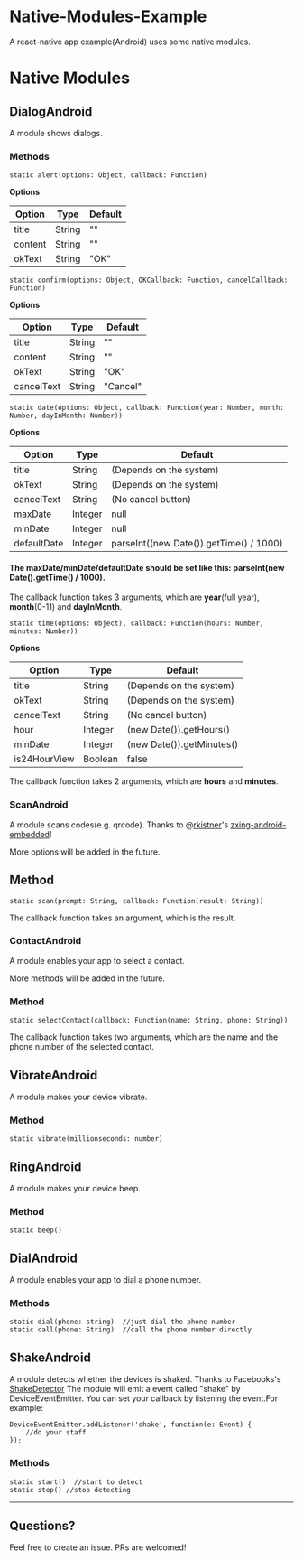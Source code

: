 # Native-Modules-Example
A react-native app example(Android) uses some native modules.

# Native Modules

## DialogAndroid

A module shows dialogs.

### Methods

    static alert(options: Object, callback: Function)

**Options**

| Option   | Type    | Default |
|----------|---------|---------|
| title    | String  | ""      | 
| content  | String  | ""      |
| okText   | String  | "OK"    | 


    static confirm(options: Object, OKCallback: Function, cancelCallback: Function)

**Options**

| Option     | Type    | Default |
|------------|---------|---------|
| title      | String  | ""      |
| content    | String  | ""      |
| okText     | String  | "OK"    |
| cancelText | String  | "Cancel"|

    static date(options: Object, callback: Function(year: Number, month: Number, dayInMonth: Number))

**Options**

| Option     | Type    | Default                                 |
|------------|---------|-----------------------------------------|
| title      | String  | (Depends on the system)                 |
| okText     | String  | (Depends on the system)                 |
| cancelText | String  | (No cancel button)                      |
| maxDate    | Integer | null                                    |
| minDate    | Integer | null                                    |
| defaultDate| Integer | parseInt((new Date()).getTime() / 1000) |

#### The maxDate/minDate/defaultDate should be set like this: parseInt(new Date().getTime() / 1000). 

The callback function takes 3 arguments, which are **year**(full year), **month**(0-11) and **dayInMonth**. 

    static time(options: Object), callback: Function(hours: Number, minutes: Number))

**Options**

| Option       | Type    | Default                               |
|--------------|---------|---------------------------------------|
| title        | String  | (Depends on the system)               |
| okText       | String  | (Depends on the system)               |
| cancelText   | String  | (No cancel button)                    |
| hour         | Integer | (new Date()).getHours()               |
| minDate      | Integer | (new Date()).getMinutes()             |
| is24HourView | Boolean | false                                 |

The callback function takes 2 arguments, which are **hours** and **minutes**. 

### ScanAndroid

A module scans codes(e.g. qrcode). Thanks to @[rkistner](https://github.com/rkistner)'s [zxing-android-embedded](https://github.com/journeyapps/zxing-android-embedded)!

More options will be added in the future.

## Method 

	static scan(prompt: String, callback: Function(result: String))

The callback function takes an argument, which is the result.

### ContactAndroid

A module enables your app to select a contact.

More methods will be added in the future.

### Method

	static selectContact(callback: Function(name: String, phone: String))

The callback function takes two arguments, which are the name and the phone number of the selected contact.


## VibrateAndroid

A module makes your device vibrate.

### Method

    static vibrate(millionseconds: number)

## RingAndroid

A module makes your device beep.

### Method
    static beep()

## DialAndroid

A module enables your app to dial a phone number.

### Methods

    static dial(phone: string)  //just dial the phone number
    static call(phone: String)  //call the phone number directly

## ShakeAndroid

A module detects whether the devices is shaked. Thanks to Facebooks's [ShakeDetector](https://github.com/facebook/react-native/blob/master/ReactAndroid/src/main/java/com/facebook/react/common/ShakeDetector.java)
The module will emit a event called "shake" by DeviceEventEmitter. You can set your callback by listening the event.For example:

    DeviceEventEmitter.addListener('shake', function(e: Event) {
        //do your staff
    });

### Methods

    static start()  //start to detect
    static stop() //stop detecting

---

## Questions?

Feel free to create an issue. PRs are welcomed!
